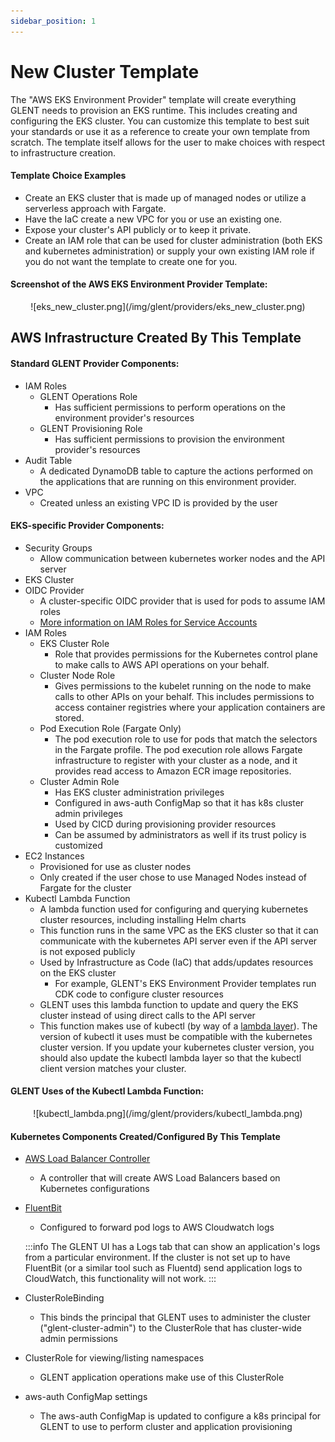 ```yaml
---
sidebar_position: 1
---
```


# New Cluster Template

The "AWS EKS Environment Provider" template will create everything GLENT needs to provision an EKS runtime. This includes creating and configuring the EKS cluster. You can customize this template to best suit your standards or use it as a reference to create your own template from scratch. The template itself allows for the user to make choices with respect to infrastructure creation. 

#### Template Choice Examples
  * Create an EKS cluster that is made up of managed nodes or utilize a serverless approach with Fargate. 
  * Have the IaC create a new VPC for you or use an existing one. 
  * Expose your cluster's API publicly or to keep it private. 
  * Create an IAM role that can be used for cluster administration (both EKS and kubernetes administration) or supply your own existing IAM role if you do not want the template to create one for you.

#### Screenshot of the AWS EKS Environment Provider Template:
<p align="center">
![eks_new_cluster.png](/img/glent/providers/eks_new_cluster.png)
</p>

## AWS Infrastructure Created By This Template

#### Standard GLENT Provider Components:
- IAM Roles
  - GLENT Operations Role
    * Has sufficient permissions to perform operations on the environment provider's resources
  - GLENT Provisioning Role
    * Has sufficient permissions to provision the environment provider's resources
- Audit Table
  * A dedicated DynamoDB table to capture the actions performed on the applications that are running on this environment provider.
- VPC
  * Created unless an existing VPC ID is provided by the user

#### EKS-specific Provider Components:
- Security Groups
  * Allow communication between kubernetes worker nodes and the API server
- EKS Cluster
- OIDC Provider
  * A cluster-specific OIDC provider that is used for pods to assume IAM roles
  * [More information on IAM Roles for Service Accounts](https://docs.aws.amazon.com/eks/latest/userguide/iam-roles-for-service-accounts.html)
- IAM Roles
  - EKS Cluster Role
    * Role that provides permissions for the Kubernetes control plane to make calls to AWS API operations on your behalf.
  - Cluster Node Role
    *	Gives permissions to the kubelet running on the node to make calls to other APIs on your behalf. This includes permissions to access container registries where your application containers are stored.
  - Pod Execution Role (Fargate Only)
    * The pod execution role to use for pods that match the selectors in the Fargate profile. The pod execution role allows Fargate infrastructure to register with your cluster as a node, and it provides read access to Amazon ECR image repositories.
  - Cluster Admin Role
    * Has EKS cluster administration privileges
    * Configured in aws-auth ConfigMap so that it has k8s cluster admin privileges
    * Used by CICD during provisioning provider resources
    * Can be assumed by administrators as well if its trust policy is customized
- EC2 Instances
  * Provisioned for use as cluster nodes
  * Only created if the user chose to use Managed Nodes instead of Fargate for the cluster
- Kubectl Lambda Function
  * A lambda function used for configuring and querying kubernetes cluster resources, including installing Helm charts
  * This function runs in the same VPC as the EKS cluster so that it can communicate with the kubernetes API server even if the API server is not exposed publicly
  * Used by Infrastructure as Code (IaC) that adds/updates resources on the EKS cluster
    * For example, GLENT's EKS Environment Provider templates run CDK code to configure cluster resources
  * GLENT uses this lambda function to update and query the EKS cluster instead of using direct calls to the API server
  * This function makes use of kubectl (by way of a [lambda layer](https://docs.aws.amazon.com/lambda/latest/dg/chapter-layers.html)). The version of kubectl it uses must be compatible with the kubernetes cluster version. If you update your kubernetes cluster version, you should also update the kubectl lambda layer so that the kubectl client version matches your cluster.
  
#### GLENT Uses of the Kubectl Lambda Function:
<p align="center">
![kubectl_lambda.png](/img/glent/providers/kubectl_lambda.png)
</p>

#### Kubernetes Components Created/Configured By This Template

* [AWS Load Balancer Controller](https://docs.aws.amazon.com/eks/latest/userguide/aws-load-balancer-controller.html)
  * A controller that will create AWS Load Balancers based on Kubernetes configurations
* [FluentBit](https://fluentbit.io/)
  * Configured to forward pod logs to AWS Cloudwatch logs

  :::info
  The GLENT UI has a Logs tab that can show an application's logs from a particular environment. If the cluster is not set up to have FluentBit (or a similar tool such as Fluentd) send application logs to CloudWatch, this functionality will not work.
  :::

* ClusterRoleBinding
  * This binds the principal that GLENT uses to administer the cluster ("glent-cluster-admin") to the ClusterRole that has cluster-wide admin permissions
* ClusterRole for viewing/listing namespaces
  * GLENT application operations make use of this ClusterRole
* aws-auth ConfigMap settings
  * The aws-auth ConfigMap is updated to configure a k8s principal for GLENT to use to perform cluster and application provisioning
